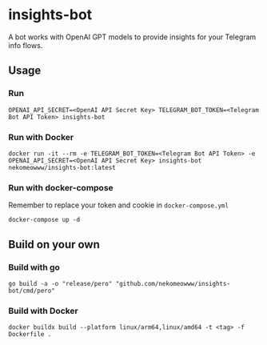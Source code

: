 # insights-bot

A bot works with OpenAI GPT models to provide insights for your Telegram info flows.

## Usage

### Run

```shell
OPENAI_API_SECRET=<OpenAI API Secret Key> TELEGRAM_BOT_TOKEN=<Telegram Bot API Token> insights-bot
```

### Run with Docker

```shell
docker run -it --rm -e TELEGRAM_BOT_TOKEN=<Telegram Bot API Token> -e OPENAI_API_SECRET=<OpenAI API Secret Key> insights-bot nekomeowww/insights-bot:latest
```

### Run with docker-compose

Remember to replace your token and cookie in `docker-compose.yml`

```shell
docker-compose up -d
```

## Build on your own

### Build with go

```shell
go build -a -o "release/pero" "github.com/nekomeowww/insights-bot/cmd/pero"
```

### Build with Docker

```shell
docker buildx build --platform linux/arm64,linux/amd64 -t <tag> -f Dockerfile .
```
